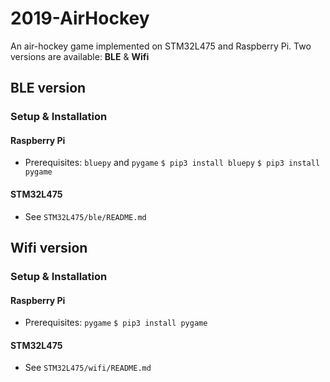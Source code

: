 # 2019-AirHockey
An air-hockey game implemented on STM32L475 and Raspberry Pi.
Two versions are available: **BLE** & **Wifi**

## BLE version
### Setup & Installation
#### Raspberry Pi
* Prerequisites: `bluepy` and `pygame`
```$ pip3 install bluepy```
```$ pip3 install pygame```

#### STM32L475
* See `STM32L475/ble/README.md`

## Wifi version
### Setup & Installation
#### Raspberry Pi
* Prerequisites: `pygame` 
```$ pip3 install pygame```

#### STM32L475
* See `STM32L475/wifi/README.md`

